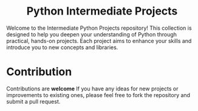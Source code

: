 <h1 align="center">Python Intermediate Projects</h1>

Welcome to the Intermediate Python Projects repository! This collection is designed to help you deepen your understanding of Python through practical, hands-on projects. Each project aims to enhance your skills and introduce you to new concepts and libraries.

# Contribution
Contributions are **welcome** If you have any ideas for new projects or improvements to existing ones, please feel free to fork the repository and submit a pull request.
